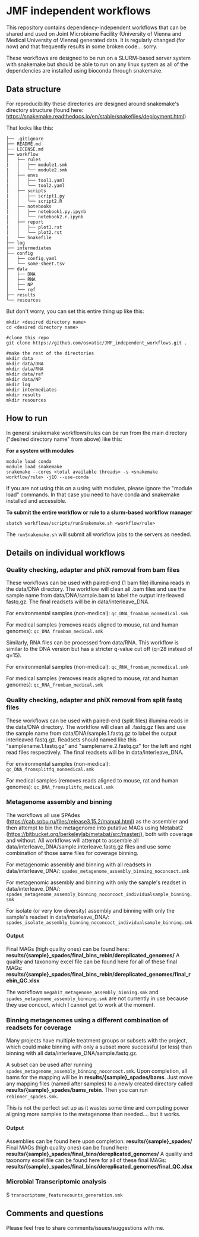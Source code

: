 # JMF independent workflows 
This repository contains dependency-independent workflows that can be shared and used on Joint Microbiome Facility (University of Vienna and Medical University of Vienna) generated data.
It is regularly changed (for now) and that frequently results in some broken code... sorry. 

These workflows are designed to be run on a SLURM-based server system with snakemake but should be able to run on any linux system as all of the dependencies are installed using bioconda through snakemake.

## Data structure
For reproducibility these directories are designed around snakemake's directory structure (found here: https://snakemake.readthedocs.io/en/stable/snakefiles/deployment.html) 

That looks like this:
```
├── .gitignore
├── README.md
├── LICENSE.md
├── workflow
│   ├── rules
|   │   ├── module1.smk
|   │   └── module2.smk
│   ├── envs
|   │   ├── tool1.yaml
|   │   └── tool2.yaml
│   ├── scripts
|   │   ├── script1.py
|   │   └── script2.R
│   ├── notebooks
|   │   ├── notebook1.py.ipynb
|   │   └── notebook2.r.ipynb
│   ├── report
|   │   ├── plot1.rst
|   │   └── plot2.rst
|   └── Snakefile
├── log
├── intermediates
├── config
│   ├── config.yaml
│   └── some-sheet.tsv
├── data
│   ├── DNA
│   ├── RNA
│   ├── NP
│   └── ref
├── results
└── resources
```

But don't worry, you can set this entire thing up like this:
```
mkdir <desired directory name>
cd <desired directory name>

#clone this repo
git clone https://github.com/osvatic/JMF_independent_workflows.git .

#make the rest of the directories
mkdir data
mkdir data/DNA
mkdir data/RNA
mkdir data/ref
mkdir data/NP
mkdir log
mkdir intermediates
mkdir results
mkdir resources

```

## How to run
In general snakemake workflows/rules can be run from the main directory ("desired directory name" from above) like this:

**For a system with modules**
```
module load conda
module load snakemake
snakemake --cores <total available threads> -s <snakemake workflow/rule> -j10 --use-conda
```
If you are not using this on a using with modules, please ignore the "module load" commands.
In that case you need to have conda and snakemake installed and accessible. 


**To submit the entire workflow or rule to a slurm-based workflow manager**
```
sbatch workflows/scripts/runSnakemake.sh <workflow/rule>
```
The `runSnakemake.sh` will submit all workflow jobs to the servers as needed. 


## Details on individual workflows

### Quality checking, adapter and phiX removal from bam files
These workflows can be used with paired-end (1 bam file) illumina reads in the data/DNA directory. The workflow will clean all .bam files and use the sample name from data/DNA/sample.bam to label the output interleaved fastq.gz. The final readsets will be in data/interleave_DNA.

For environmental samples (non-medical):
`qc_DNA_frombam_nonmedical.smk`

For medical samples (removes reads aligned to mouse, rat and human genomes):
`qc_DNA_frombam_medical.smk`


Similarly, RNA files can be processed from data/RNA. This workflow is similar to the DNA version but has a stricter q-value cut off (q=28 instead of q=15).

For environmental samples (non-medical):
`qc_RNA_frombam_nonmedical.smk`

For medical samples (removes reads aligned to mouse, rat and human genomes):
`qc_RNA_frombam_medical.smk`


### Quality checking, adapter and phiX removal from split fastq files
These workflows can be used with paired-end (split files) illumina reads in the data/DNA directory. The workflow will clean all .fastq.gz files and use the sample name from data/DNA/sample.1.fastq.gz to label the output interleaved fastq.gz. Readsets should named like this "samplename.1.fastq.gz" and "samplename.2.fastq.gz" for the left and right read files respectively. The final readsets will be in data/interleave_DNA.

For environmental samples (non-medical):
`qc_DNA_fromsplitfq_nonmedical.smk`

For medical samples (removes reads aligned to mouse, rat and human genomes):
`qc_DNA_fromsplitfq_medical.smk`


### Metagenome assembly and binning
The workflows all use SPAdes (https://cab.spbu.ru/files/release3.15.2/manual.html) as the assembler and then attempt to bin the metagenome into putative MAGs using Metabat2 (https://bitbucket.org/berkeleylab/metabat/src/master/), both with coverage and without. All workflows will attempt to assemble all data/interleave_DNA/sample.interleave.fastq.gz files and use some combination of those same files for coverage binning. 

For metagenomic assembly and binning with all readsets in data/interleave_DNA/:
`spades_metagenome_assembly_binning_noconcoct.smk`

For metagenomic assembly and binning with only the sample's readset in data/interleave_DNA/:
`spades_metagenome_assembly_binning_noconcoct_individualsample_binning.smk`

For isolate (or very low diversity) assembly and binning with only the sample's readset in data/interleave_DNA/:
`spades_isolate_assembly_binning_noconcoct_individualsample_binning.smk`


#### Output
Final MAGs (high quality ones) can be found here: **results/{sample}_spades/final_bins_rebin/dereplicated_genomes/**
A quality and taxonomy excel file can be found here for all of these final MAGs: **results/{sample}_spades/final_bins_rebin/dereplicated_genomes/final_rebin_QC.xlsx**

The workflows `megahit_metagenome_assembly_binning.smk` and `spades_metagenome_assembly_binning.smk` are not currently in use because they use concoct, which I cannot get to work at the moment. 

### Binning metagenomes using a different combination of readsets for coverage
Many projects have multiple treatment groups or subsets with the project, which could make binning with only a subset more successful (or less) than binning with all data/interleave_DNA/sample.fastq.gz. 

A subset can be used after running `spades_metagenome_assembly_binning_noconcoct.smk`. Upon completion, all bams for the mapping will be in **results/{sample}_spades/bams**. Just move any mapping files (named after samples) to a newly created directory called **results/{sample}_spades/bams_rebin**. Then you can run `rebinner_spades.smk`.

This is not the perfect set up as it wastes some time and computing power aligning more samples to the metagenome than needed.... but it works. 

#### Output
Assemblies can be found here upon completion: **results/{sample}_spades/** 
Final MAGs (high quality ones) can be found here: **results/{sample}_spades/final_bins/dereplicated_genomes/**
A quality and taxonomy excel file can be found here for all of these final MAGs: **results/{sample}_spades/final_bins/dereplicated_genomes/final_QC.xlsx**


### Microbial Transcriptomic analysis
S
`transcriptome_featurecounts_generation.smk`


## Comments and questions

Please feel free to share comments/issues/suggestions with me.

